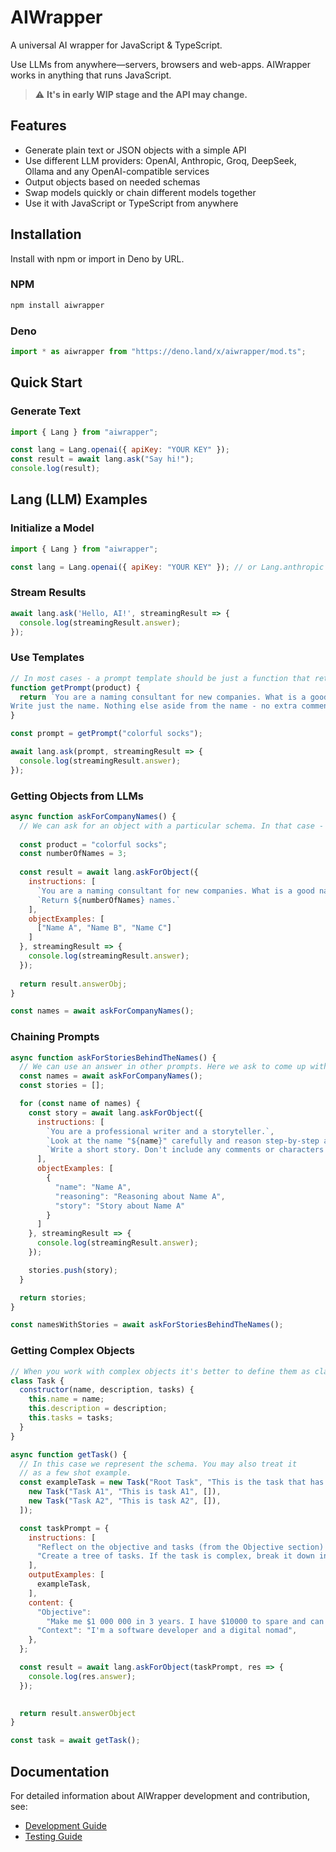 # AIWrapper
A universal AI wrapper for JavaScript & TypeScript.

Use LLMs from anywhere—servers, browsers and web-apps. AIWrapper works in anything that runs JavaScript.

> :warning: **It's in early WIP stage and the API may change.**


## Features
- Generate plain text or JSON objects with a simple API
- Use different LLM providers: OpenAI, Anthropic, Groq, DeepSeek, Ollama and any OpenAI-compatible services
- Output objects based on needed schemas
- Swap models quickly or chain different models together
- Use it with JavaScript or TypeScript from anywhere

## Installation
Install with npm or import in Deno by URL.

### NPM
```bash
npm install aiwrapper
```

### Deno
```typescript
import * as aiwrapper from "https://deno.land/x/aiwrapper/mod.ts";
```

## Quick Start

### Generate Text
```javascript
import { Lang } from "aiwrapper";

const lang = Lang.openai({ apiKey: "YOUR KEY" });
const result = await lang.ask("Say hi!");
console.log(result);
```

## Lang (LLM) Examples

### Initialize a Model
```javascript
import { Lang } from "aiwrapper";

const lang = Lang.openai({ apiKey: "YOUR KEY" }); // or Lang.anthropic
```

### Stream Results
```javascript
await lang.ask('Hello, AI!', streamingResult => {
  console.log(streamingResult.answer);
});
```

### Use Templates
```javascript
// In most cases - a prompt template should be just a function that returns a string
function getPrompt(product) {
  return `You are a naming consultant for new companies. What is a good name for a company that makes ${product}?     
Write just the name. Nothing else aside from the name - no extra comments or characters that are not part of the name.`;
}

const prompt = getPrompt("colorful socks");

await lang.ask(prompt, streamingResult => { 
  console.log(streamingResult.answer);
});
```

### Getting Objects from LLMs
```javascript
async function askForCompanyNames() {
  // We can ask for an object with a particular schema. In that case - an array with company names as strings.
  
  const product = "colorful socks";
  const numberOfNames = 3;
  
  const result = await lang.askForObject({
    instructions: [
      `You are a naming consultant for new companies. What is a good name for a company that makes ${product}?`,
      `Return ${numberOfNames} names.`
    ],
    objectExamples: [
      ["Name A", "Name B", "Name C"]
    ]
  }, streamingResult => { 
    console.log(streamingResult.answer);
  });
  
  return result.answerObj;
}

const names = await askForCompanyNames();
```

### Chaining Prompts
```javascript
async function askForStoriesBehindTheNames() {
  // We can use an answer in other prompts. Here we ask to come up with stories for all of the names we've got.
  const names = await askForCompanyNames();
  const stories = [];

  for (const name of names) {
    const story = await lang.askForObject({
      instructions: [
        `You are a professional writer and a storyteller.`,
        `Look at the name "${name}" carefully and reason step-by-step about the meaning of the name and what is the potential story behind it.`,
        `Write a short story. Don't include any comments or characters that are not part of the story.`,
      ],
      objectExamples: [
        {
          "name": "Name A",
          "reasoning": "Reasoning about Name A",
          "story": "Story about Name A"
        }
      ]
    }, streamingResult => { 
      console.log(streamingResult.answer);
    });

    stories.push(story);
  }

  return stories;
}

const namesWithStories = await askForStoriesBehindTheNames();
```

### Getting Complex Objects
```javascript
// When you work with complex objects it's better to define them as classes or types.
class Task {
  constructor(name, description, tasks) {
    this.name = name;
    this.description = description;
    this.tasks = tasks;
  }
}

async function getTask() {
  // In this case we represent the schema. You may also treat it 
  // as a few shot example.
  const exampleTask = new Task("Root Task", "This is the task that has subtasks", [
    new Task("Task A1", "This is task A1", []),
    new Task("Task A2", "This is task A2", []),
  ]);

  const taskPrompt = {
    instructions: [
      "Reflect on the objective and tasks (from the Objective section) step by step. Ensure that you understand them; identify any ambiguities or gaps in information. The Context section offers relevant information. Feel free to add critique or insights about the objective.",
      "Create a tree of tasks. If the task is complex, break it down into subtasks, following the KISS principle. Each task should have a clear, actionable title, and a reasoning. If there are ambiguities or gaps in information, start by posing follow-up questions.",
    ],
    outputExamples: [
      exampleTask,
    ],
    content: {
      "Objective":
        "Make me $1 000 000 in 3 years. I have $10000 to spare and can live without income for 18 months. I only want to do it by starting a business. Be my CEO.",
      "Context": "I'm a software developer and a digital nomad",
    },
  };

  const result = await lang.askForObject(taskPrompt, res => { 
    console.log(res.answer);
  });

  
  return result.answerObject
}

const task = await getTask();
```

## Documentation

For detailed information about AIWrapper development and contribution, see:
- [Development Guide](docs/development.md)
- [Testing Guide](docs/testing.md)